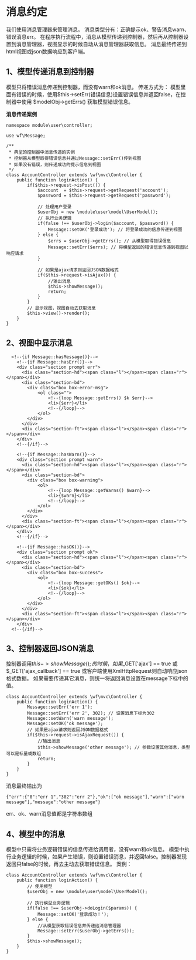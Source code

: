 消息约定
=====================
我们使用消息管理器来管理消息。
消息类型分有：正确提示ok、警告消息warn、错误消息err。
在程序执行流程中，消息从模型传递到控制器，然后再从控制器设置到消息管理器，视图显示的时候自动从消息管理器获取信息。
消息最终传递到html视图或json数据响应到客户端。

1、模型传递消息到控制器
-----------------
模型只将错误消息传递到控制器，而没有warn和ok消息。
传递方式为：
模型里面有错误的时候，使用$this->setErr(错误信息)设置错误信息并返回false，在控制器中使用 $modelObj->getErrs() 获取模型错误信息。

**消息传递案例**
```
namespace module\user\controller;

use wf\Message;

/**
 * 典型的控制器中消息传递的实例
 * 控制器从模型取得错误信息并通过Message::setErr()传到视图
 * 如果没有错误，则传递成功的提示信息到视图
 */
class AccountController extends \wf\mvc\Controller {
    public function loginAction() {
        if($this->request->isPost()) {
            $account  = $this->request->getRequest('account');
            $password = $this->request->getRequest('password');

            // 处理用户登录
            $userObj = new \module\user\model\UserModel();
            // 执行业务逻辑
            if(false !== $userObj->login($account, $password)) {
                Message::setOK('登录成功'); // 将登录成功的信息传递到视图
            } else {
                $errs = $userObj->getErrs(); // 从模型取得错误信息
                Message::setErr($errs); // 将模型返回的错误信息传递到视图以响应请求
            }

            // 如果是ajax请求则返回JSON数据格式
            if($this->request->isAjax()) {
                //输出消息
                $this->showMessage();
                return;
            }
        }
        // 显示视图，视图自动去获取消息
        $this->view()->render();
    }
}
```

2、视图中显示消息
--------------------
```
  <!--{if Message::hasMessage()}-->
    <!--{if Message::hasErr()}-->
    <div class="section prompt err">
      <div class="section-hd"><span class="l"></span><span class="r"></span></div>
      <div class="section-bd">
        <div class="box box-error-msg">
            <ol class="">
                <!--{loop Message::getErrs() $k $err}-->
                <li>{$err}</li>
                <!--{/loop}-->
            </ol>
        </div>
      </div>
      <div class="section-ft"><span class="l"></span><span class="r"></span></div>
    </div>
    <!--{/if}-->
    
    <!--{if Message::hasWarn()}-->    
    <div class="section prompt warn">
      <div class="section-hd"><span class="l"></span><span class="r"></span></div>
      <div class="section-bd">
        <div class="box box-warning">
            <ol>
                <!--{loop Message::getWarns() $warn}-->
                <li>{$warn}</li>
                <!--{/loop}-->
            </ol>
        </div>
      </div>
      <div class="section-ft"><span class="l"></span><span class="r"></span></div>
    </div>
    <!--{/if}-->
    
    <!--{if Message::hasOK()}-->
    <div class="section prompt ok">
      <div class="section-hd"><span class="l"></span><span class="r"></span></div>
      <div class="section-bd">
        <div class="box box-success">
            <ol>
                <!--{loop Message::getOKs() $ok}-->
                <li>{$ok}</li>
                <!--{/loop}-->
            </ol>
        </div>
      </div>
      <div class="section-ft"><span class="l"></span><span class="r"></span></div>
    </div>
  <!--{/if}-->
```

3、控制器返回JSON消息
-------------------
控制器调用$this->showMessage();的时候，如果$_GET['ajax'] == true 或 $_GET['ajax_callback'] == true 或客户端使用XmlHttpRequest则自动响应json格式数据。
如果需要传递其它消息，则统一将返回消息设置在message下标中的值。
```
class AccountController extends \wf\mvc\Controller {
    public function loginAction() {
        Message::setErr('err 1');
        Message::setErr('err 2', 302); // 设置消息下标为302
        Message::setWarn('warn message');
        Message::setOK('ok message');
        // 如果是ajax请求则返回JSON数据格式
        if($this->request->isAjaxRequest()) {
            //输出消息
            $this->showMessage('other message'); // 参数设置其他消息，类型可以是标量或数组
            return;
        }
    }
}
```
消息最终输出为
```
{"err":{"0":"err 1","302":"err 2"},"ok":["ok message"],"warn":["warn message"],"message":"other message"}
```
err、ok、warn消息值都是字符串数组

4、模型中的消息
-----------------
模型中只需将业务逻辑错误的信息传递给调用者，没有warn和ok信息。
模型中执行业务逻辑的时候，如果产生错误，则设置错误消息，并返回false。控制器发现返回只false的时候，再去主动去获取错误信息。
案例：
```
class AccountController extends \wf\mvc\Controller {
    public function loginAction() {
        // 使用模型
        $userObj = new \module\user\model\UserModel();

        // 执行模型业务逻辑
        if(false !== $userObj->doLogin($params)) {
            Message::setOK('登录成功！');
        } else {
            //从模型获取错误信息并传递给消息管理器
            Message::setErr($userObj->getErrs());
        }
        $this->showMessage();
    }
}
```
